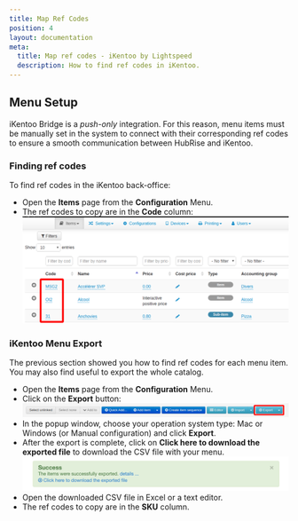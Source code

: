 ```yaml
---
title: Map Ref Codes
position: 4
layout: documentation
meta:
  title: Map ref codes - iKentoo by Lightspeed
  description: How to find ref codes in iKentoo.
---
```


## Menu Setup

iKentoo Bridge is a _push-only_ integration. For this reason, menu items must be manually set in the system to connect with their corresponding ref codes to ensure a smooth communication between HubRise and iKentoo.

### Finding ref codes

To find ref codes in the iKentoo back-office:

- Open the **Items** page from the **Configuration** Menu.
- The ref codes to copy are in the **Code** column:
  ![](../images/007-en-integration-sku-codes.png)

### iKentoo Menu Export

The previous section showed you how to find ref codes for each menu item. You may also find useful to export the whole catalog.

- Open the **Items** page from the **Configuration** Menu.
- Click on the **Export** button:
  ![](../images/009-en-export-items.png)
- In the popup window, choose your operation system type: Mac or Windows (or Manual configuration) and click **Export**.
- After the export is complete, click on **Click here to download the exported file** to download the CSV file with your menu.
  ![Download items CSV](../images/006-en-2x-download-items.png)
- Open the downloaded CSV file in Excel or a text editor.
- The ref codes to copy are in the **SKU** column.
